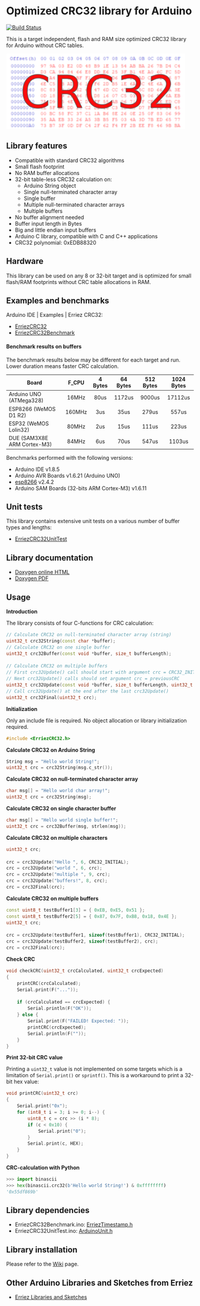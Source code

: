 # Optimized CRC32 library for Arduino
[![Build Status](https://travis-ci.org/Erriez/ErriezCRC32.svg?branch=master)](https://travis-ci.org/Erriez/ErriezCRC32)

This is a target independent, flash and RAM size optimized CRC32 library for Arduino without CRC tables.

![CRC32](https://raw.githubusercontent.com/Erriez/ErriezCRC32/master/extras/CRC32.png)


## Library features

- Compatible with standard CRC32 algorithms
- Small flash footprint
- No RAM buffer allocations
- 32-bit table-less CRC32 calculation on:
  - Arduino String object
  - Single null-terminated character array
  - Single buffer
  - Multiple null-terminated character arrays
  - Multiple buffers
- No buffer alignment needed
- Buffer input length in Bytes
- Big and little endian input buffers
- Arduino C library, compatible with C and C++ applications
- CRC32 polynomial: 0xEDB88320


## Hardware

This library can be used on any 8 or 32-bit target and is optimized for small flash/RAM footprints
without CRC table allocations in RAM.


## Examples and benchmarks

Arduino IDE | Examples | Erriez CRC32:

* [ErriezCRC32](https://github.com/Erriez/ErriezCRC32/blob/master/examples/ErriezCRC32/ErriezCRC32.ino)
* [ErriezCRC32Benchmark](https://github.com/Erriez/ErriezCRC32/blob/master/examples/ErriezCRC32Benchmark/ErriezCRC32Benchmark.ino)


#### Benchmark results on buffers

The benchmark results below may be different for each target and run. Lower duration means faster CRC calculation.

| Board                       | F_CPU  | 4 Bytes | 64 Bytes | 512 Bytes | 1024 Bytes |
| --------------------------- | :----: | :-----: | :------: | :-------: | :--------: |
| Arduino UNO (ATMega328)     | 16MHz  |  80us   |  1172us  |  9000us   |  17112us   |
| ESP8266 (WeMOS D1 R2)       | 160MHz |   3us   |   35us   |   279us   |   557us    |
| ESP32 (WeMOS Lolin32)       | 80MHz  |   2us   |   15us   |   111us   |   223us    |
| DUE (SAM3X8E ARM Cortex-M3) | 84MHz  |   6us   |   70us   |   547us   |   1103us   |

Benchmarks performed with the following versions:

* Arduino IDE v1.8.5
* Arduino AVR Boards v1.6.21 (Arduino UNO)
* [esp8266](http://arduino.esp8266.com/stable/package_esp8266com_index.json) v2.4.2
* Arduino SAM Boards (32-bits ARM Cortex-M3) v1.6.11

## Unit tests

This library contains extensive unit tests on a various number of buffer types and lengths:

* [ErriezCRC32UnitTest](https://github.com/Erriez/ErriezCRC32/blob/master/examples/ErriezCRC32UnitTest/ErriezCRC32UnitTest.ino)


## Library documentation

* [Doxygen online HTML](https://erriez.github.io/ErriezCRC32)
* [Doxygen PDF](https://github.com/Erriez/ErriezCRC32/raw/gh-pages/latex/ErriezCRC32.pdf)


## Usage

**Introduction**

The library consists of four C-functions for CRC calculation:

```c++
// Calculate CRC32 on null-terminated character array (string)
uint32_t crc32String(const char *buffer);
// Calculate CRC32 on one single buffer
uint32_t crc32Buffer(const void *buffer, size_t bufferLength);

// Calculate CRC32 on multiple buffers
// First crc32Update() call should start with argument crc = CRC32_INITIAL
// Next crc32Update() calls should set argument crc = previousCRC
uint32_t crc32Update(const void *buffer, size_t bufferLength, uint32_t crc);
// Call crc32Update() at the end after the last crc32Update()
uint32_t crc32Final(uint32_t crc);
```

**Initialization**

Only an include file is required. No object allocation or library initialization required.

```c++
#include <ErriezCRC32.h>
```

**Calculate CRC32 on Arduino String**

```c++
String msg = "Hello world String!";
uint32_t crc = crc32String(msg.c_str());
```

**Calculate CRC32 on null-terminated character array**

```c++
char msg[] = "Hello world char array!";
uint32_t crc = crc32String(msg);
```

**Calculate CRC32 on single character buffer**

```c++
char msg[] = "Hello world single buffer!";
uint32_t crc = crc32Buffer(msg, strlen(msg));
```

**Calculate CRC32 on multiple characters**

```c++
uint32_t crc;

crc = crc32Update("Hello ", 6, CRC32_INITIAL);
crc = crc32Update("world ", 6, crc);
crc = crc32Update("multiple ", 9, crc);
crc = crc32Update("buffers!", 8, crc);
crc = crc32Final(crc);
```

**Calculate CRC32 on multiple buffers**

```c++
const uint8_t testBuffer1[3] = { 0xEB, 0xE5, 0x51 };
const uint8_t testBuffer2[5] = { 0x87, 0x7F, 0xB8, 0x18, 0x4E };
uint32_t crc;

crc = crc32Update(testBuffer1, sizeof(testBuffer1), CRC32_INITIAL);
crc = crc32Update(testBuffer2, sizeof(testBuffer2), crc);
crc = crc32Final(crc);
```

**Check CRC**

```c++
void checkCRC(uint32_t crcCalculated, uint32_t crcExpected)
{
    printCRC(crcCalculated);
    Serial.print(F("..."));

    if (crcCalculated == crcExpected) {
        Serial.println(F("OK"));
    } else {
        Serial.print(F("FAILED! Expected: "));
        printCRC(crcExpected);
        Serial.println(F(""));
    }
}
```

**Print 32-bit CRC value**

Printing a ```uint32_t``` value is not implemented on some targets which is a limitation of ```Serial.print()``` or ```sprintf()```. 
This is a workaround to print a 32-bit hex value:

```c++
void printCRC(uint32_t crc)
{
	Serial.print("0x");
    for (int8_t i = 3; i >= 0; i--) {
        uint8_t c = crc >> (i * 8);
        if (c < 0x10) {
            Serial.print("0");
        }
        Serial.print(c, HEX);
    }
}
```

**CRC-calculation with Python**

```python
>>> import binascii
>>> hex(binascii.crc32(b'Hello world String!') & 0xffffffff)
'0x55df869b'
```



## Library dependencies

* ErriezCRC32Benchmark.ino: [ErriezTimestamp.h](https://github.com/Erriez/ErriezTimestamp.git)
* ErriezCRC32UnitTest.ino: [ArduinoUnit.h](https://github.com/mmurdoch/arduinounit)


## Library installation

Please refer to the [Wiki](https://github.com/Erriez/ErriezArduinoLibrariesAndSketches/wiki) page.


## Other Arduino Libraries and Sketches from Erriez

* [Erriez Libraries and Sketches](https://github.com/Erriez/ErriezArduinoLibrariesAndSketches)

